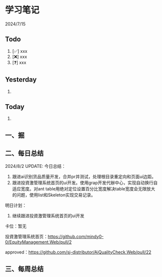 # 学习笔记

2024/7/15



## Todo

1. [✅] xxx
2. [❌] xxx
3. [❓] xxx



## Yesterday

1. 




## Today

1. 



## 一、掘





## 二、每日总结

2024/8/2 UPDATE:
今日总结：

1. 跟进ai识别货品质量开发，合并pr并测试，处理根目录重定向和页面ui边距。
2. 跟进投資激管理系统首页的ui开发。使用grap开发代辦中心，实现自动换行自适应宽度。对ant table用绝对定位设置百分比宽度解决table宽度会无限放大的问题，使用list和Skeleton实现交易记录。



明日计划：

1. 继续跟进投資激管理系统首页的ui开发



卡位：暂无

投資激管理系统首页：https://github.com/mindy0-0/EquityManagement.Web/pull/2

approved：https://github.com/sj-distributor/AiQualityCheck.Web/pull/22



## 三、每周总结



